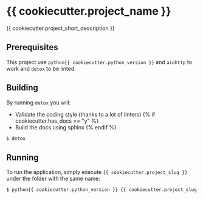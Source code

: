 # {{ cookiecutter.project_name }}

{{ cookiecutter.project_short_description }}

## Prerequisites

This project use `python{{ cookiecutter.python_version }}` and `aiohttp` to work and `detox` to be linted.

## Building

By running `detox` you will:
* Validate the coding style (thanks to a lot of linters)
{% if cookiecutter.has_docs == "y" %}
* Build the docs using sphinx
{% endif %}

```bash
$ detox
```

## Running

To run the application, simply execute `{{ cookiecutter.project_slug }}` under the folder with the same name:

```bash
$ python{{ cookiecutter.python_version }} {{ cookiecutter.project_slug }}
```